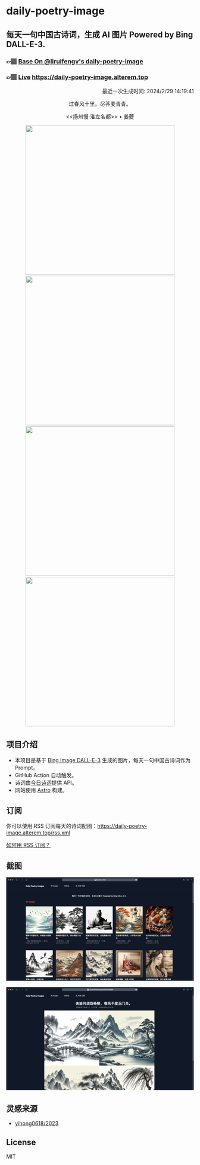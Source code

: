 
# daily-poetry-image

## 每天一句中国古诗词，生成 AI 图片 Powered by Bing DALL-E-3.

### 👉🏽 [Base On @liruifengv's daily-poetry-image](https://github.com/liruifengv/daily-poetry-image)

### 👉🏽 [Live](https://daily-poetry-image.alterem.top/) https://daily-poetry-image.alterem.top

<p align="right">
  最近一次生成时间: 2024/2/29 14:19:41
</p>
<p align="center">
过春风十里。尽荠麦青青。
</p>
<p align="center">
<<扬州慢·淮左名都>> • 姜夔
</p>
<p align="center">
<img src="https://tse2.mm.bing.net/th/id/OIG3.6VnxmSv..Mx2yxtTVk1G" height="400" width="400" />
<img src="https://tse3.mm.bing.net/th/id/OIG3.xU8Qbtpjndwftoc9UeaC" height="400" width="400" />
<img src="https://tse2.mm.bing.net/th/id/OIG3.FBTWHx7MunsYv2IZBSWb" height="400" width="400" />
<img src="https://tse3.mm.bing.net/th/id/OIG3.uKXrh5XYyZWioCMB2jMO" height="400" width="400" />
</p>

## 项目介绍

-   本项目是基于 [Bing Image DALL-E-3](https://www.bing.com/images/create) 生成的图片，每天一句中国古诗词作为 Prompt。
-   GitHub Action 自动触发。
-   诗词由[今日诗词](https://www.jinrishici.com/)提供 API。
-   网站使用 [Astro](https://astro.build) 构建。

## 订阅

你可以使用 RSS 订阅每天的诗词配图：https://daily-poetry-image.alterem.top/rss.xml

[如何用 RSS 订阅？](https://zhuanlan.zhihu.com/p/55026716)

## 截图

![图片列表](./screenshots/Snipaste_2023-12-28_21-00-26.png)

![图片详情](./screenshots/Snipaste_2023-12-28_21-00-53.png)

## 灵感来源

-   [yihong0618/2023](https://github.com/yihong0618/2023)

## License

MIT
